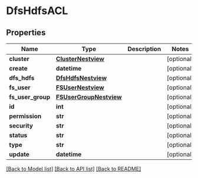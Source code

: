 # DfsHdfsACL

## Properties
Name | Type | Description | Notes
------------ | ------------- | ------------- | -------------
**cluster** | [**ClusterNestview**](ClusterNestview.md) |  | [optional] 
**create** | **datetime** |  | [optional] 
**dfs_hdfs** | [**DfsHdfsNestview**](DfsHdfsNestview.md) |  | [optional] 
**fs_user** | [**FSUserNestview**](FSUserNestview.md) |  | [optional] 
**fs_user_group** | [**FSUserGroupNestview**](FSUserGroupNestview.md) |  | [optional] 
**id** | **int** |  | [optional] 
**permission** | **str** |  | [optional] 
**security** | **str** |  | [optional] 
**status** | **str** |  | [optional] 
**type** | **str** |  | [optional] 
**update** | **datetime** |  | [optional] 

[[Back to Model list]](../README.md#documentation-for-models) [[Back to API list]](../README.md#documentation-for-api-endpoints) [[Back to README]](../README.md)


